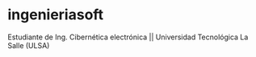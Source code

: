 # ingenieriasoft
Estudiante de Ing. Cibernética electrónica || Universidad Tecnológica La Salle (ULSA)
